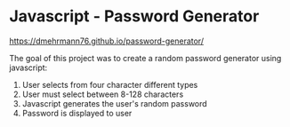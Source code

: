 # Javascript - Password Generator 

https://dmehrmann76.github.io/password-generator/

The goal of this project was to create a random password generator using javascript: 
1. User selects from four character different types 
2. User must select between 8-128 characters 
3. Javascript generates the user's random password  
4. Password is displayed to user 

